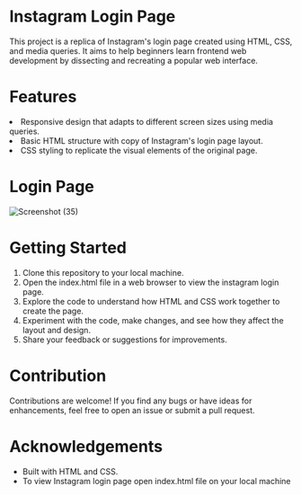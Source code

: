 # Instagram Login Page
This project is a replica of Instagram's login page created using HTML, CSS, and media queries. It aims to help beginners learn frontend web development by dissecting and recreating a popular web interface.
# Features
<li>Responsive design that adapts to different screen sizes using media queries.</li>
<li>Basic HTML structure with copy of Instagram's login page layout.</li>
<li>CSS styling to replicate the visual elements of the original page.</li>

# Login Page 
![Screenshot (35)](https://github.com/ahsanbasharat4385/Instagram-Login-Page/assets/163886352/aa3efae4-6928-4313-8ff9-40a254744c2f)


# Getting Started
<ol style="list-style:1;">
  <li>Clone this repository to your local machine.</li>
  <li>Open the index.html file in a web browser to view the instagram login page.</li>
  <li>Explore the code to understand how HTML and CSS work together to create the page.</li>
  <li>Experiment with the code, make changes, and see how they affect the layout and design.</li>
  <li>Share your feedback or suggestions for improvements.</li>
</ol>

# Contribution
Contributions are welcome! If you find any bugs or have ideas for enhancements, feel free to open an issue or submit a pull request.

# Acknowledgements
<ul>
  <li>Built with HTML and CSS.</li>
  <li>To view Instagram login page open index.html file on your local machine </li>
</ul>
